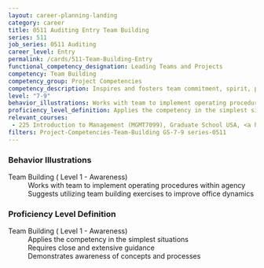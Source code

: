 ```yaml
---
layout: career-planning-landing
category: career
title: 0511 Auditing Entry Team Building
series: 511
job_series: 0511 Auditing
career_level: Entry
permalink: /cards/511-Team-Building-Entry
functional_competency_designation: Leading Teams and Projects
competency: Team Building
competency_group: Project Competencies
competency_description: Inspires and fosters team commitment, spirit, pride, and trust; facilitates cooperation and motivates team members to accomplish group goals
level: "7-9"
behavior_illustrations: Works with team to implement operating procedures within agency ? Suggests utilizing team building exercises to improve office dynamics
proficiency_level_definition: Applies the competency in the simplest situations ? Requires close and extensive guidance ? Demonstrates awareness of concepts and processes
relevant_courses: 
 - 225 Introduction to Management (MGMT7099), Graduate School USA, <a href="https://www.graduateschool.edu/solr-search/content?keys=MGMT7099">https://www.graduateschool.edu/solr-search/content?keys=MGMT7099</a>
filters: Project-Competencies-Team-Building GS-7-9 series-0511
---
```


<div class="desktop:grid-col-6 margin-y-205">
  <div class="border-top-05 bg-white padding-2 shadow-5 height-full members-hover border-1px border-gray-30 border-top-orange radius-lg">
    <h3>Behavior Illustrations</h3>
    <dl class="text-base"><dt>Team Building ( Level 1 - Awareness)</dt><dd>Works with team to implement operating procedures within agency </dd><dd> Suggests utilizing team building exercises to improve office dynamics</dd></dl>
  </div>
</div>
<div class="desktop:grid-col-6 margin-y-205">
  <div class="border-top-05 bg-white padding-2 shadow-5 height-full members-hover border-1px border-gray-30 border-top-orange radius-lg">
    <h3>Proficiency Level Definition</h3>
    <dl class="text-base"><dt>Team Building ( Level 1 - Awareness)</dt><dd>Applies the competency in the simplest situations </dd><dd> Requires close and extensive guidance </dd><dd> Demonstrates awareness of concepts and processes</dd></dl>
  </div>
</div>